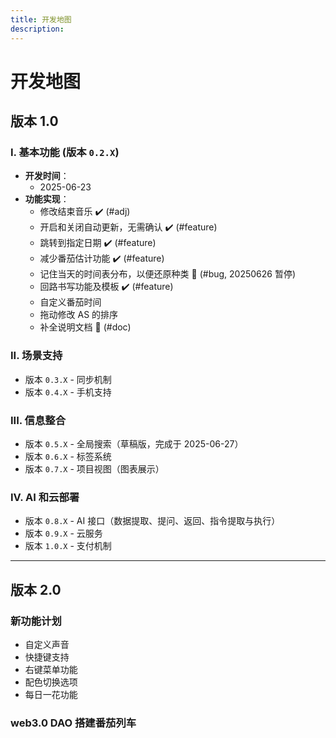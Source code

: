 ```yaml
---
title: 开发地图
description:
---
```


# 开发地图

## 版本 1.0

### I. 基本功能 (版本 `0.2.X`)

- **开发时间**：
  - 2025-06-23
- **功能实现**：
  - 修改结束音乐 ✔️ (#adj)
  - 开启和关闭自动更新，无需确认 ✔️ (#feature)
  - 跳转到指定日期 ✔️ (#feature)
  - 减少番茄估计功能 ✔️ (#feature)
  - 记住当天的时间表分布，以便还原种类 🔧 (#bug, 20250626 暂停)
  - 回路书写功能及模板 ✔️ (#feature)
  - 自定义番茄时间
  - 拖动修改 AS 的排序
  - 补全说明文档 📝 (#doc)

### II. 场景支持

- 版本 `0.3.X` - 同步机制
- 版本 `0.4.X` - 手机支持

### III. 信息整合

- 版本 `0.5.X` - 全局搜索（草稿版，完成于 2025-06-27）
- 版本 `0.6.X` - 标签系统
- 版本 `0.7.X` - 项目视图（图表展示）

### IV. AI 和云部署

- 版本 `0.8.X` - AI 接口（数据提取、提问、返回、指令提取与执行）
- 版本 `0.9.X` - 云服务
- 版本 `1.0.X` - 支付机制

---

## 版本 2.0

### 新功能计划

- 自定义声音
- 快捷键支持
- 右键菜单功能
- 配色切换选项
- 每日一花功能

### web3.0 DAO 搭建番茄列车
